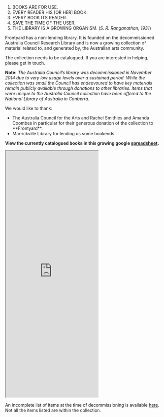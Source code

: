 ---
---

1.  BOOKS ARE FOR USE.
2.  EVERY READER HIS [OR HER] BOOK.
3.  EVERY BOOK ITS READER.
4.  SAVE THE TIME OF THE USER.
5.  THE LIBRARY IS A GROWING ORGANISM.
(*S. R. Ranganathan, 1931*)

Frontyard has a non-lending library. It is founded on the decommissioned Australia Council Research Library and is now a growing collection of material related to, and generated by, the Australian arts community. 

The collection needs to be catalogued. If you are interested in helping, please get in touch.

**Note:** *The Australia Council’s library was decommissioned in November 2014 due to very low usage levels over a sustained period. While the collection was small the Council has endeavoured to have key materials remain publicly available through donations to other libraries. Items that were unique to the Australia Council collection have been offered to the National Library of Australia in Canberra.*

We would like to thank:
 + The Australia Council for the Arts and Rachel Smithies and Amanda Coombes in particular for their generous donation of the collection to \*\*Frontyard\*\*.
 + Marrickville Library for lending us some bookends

**View the currently catalogued books in this growing google [spreadsheet](https://docs.google.com/spreadsheets/d/1IMTYu5F9psAe4sPoeUukPdNY-qRq-LZaDIjl3eV2DC8/pubhtml).**

<iframe src="https://docs.google.com/spreadsheets/d/1IMTYu5F9psAe4sPoeUukPdNY-qRq-LZaDIjl3eV2DC8/pubhtml?widget=true&amp;headers=false" height="800"></iframe>

An incomplete list of items at the time of decommissioning is available [here](/library/Decommission%20Remaining%20Book%20Collection%20-%20Incomplete%20%282015-06-12%29.xlsx). Not all the items listed are within the collection.